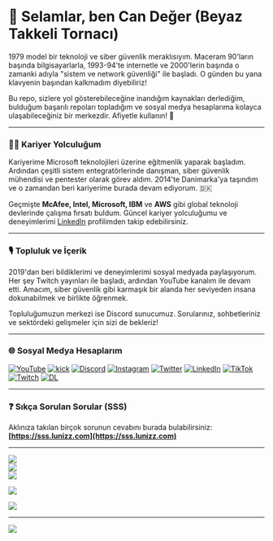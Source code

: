 # 👋 Selamlar, ben Can Değer (Beyaz Takkeli Tornacı)

1979 model bir teknoloji ve siber güvenlik meraklısıyım. Maceram 90'ların başında bilgisayarlarla, 1993-94'te internetle ve 2000'lerin başında o zamanki adıyla "sistem ve network güvenliği" ile başladı. O günden bu yana klavyenin başından kalkmadım diyebiliriz!

Bu repo, sizlere yol gösterebileceğine inandığım kaynakları derlediğim, bulduğum başarılı repoları topladığım ve sosyal medya hesaplarıma kolayca ulaşabileceğiniz bir merkezdir. Afiyetle kullanın! 🤗

---

### 👨‍💻 Kariyer Yolculuğum

Kariyerime Microsoft teknolojileri üzerine eğitmenlik yaparak başladım. Ardından çeşitli sistem entegratörlerinde danışman, siber güvenlik mühendisi ve pentester olarak görev aldım. 2014'te Danimarka'ya taşındım ve o zamandan beri kariyerime burada devam ediyorum. 🇩🇰

Geçmişte **McAfee, Intel, Microsoft, IBM** ve **AWS** gibi global teknoloji devlerinde çalışma fırsatı buldum. Güncel kariyer yolculuğumu ve deneyimlerimi [LinkedIn](https://linkedin.com/in/CanDeger) profilimden takip edebilirsiniz.

---

### 🎙️ Topluluk ve İçerik

2019'dan beri bildiklerimi ve deneyimlerimi sosyal medyada paylaşıyorum. Her şey Twitch yayınları ile başladı, ardından YouTube kanalım ile devam etti. Amacım, siber güvenlik gibi karmaşık bir alanda her seviyeden insana dokunabilmek ve birlikte öğrenmek.

Topluluğumuzun merkezi ise Discord sunucumuz. Sorularınız, sohbetleriniz ve sektördeki gelişmeler için sizi de bekleriz!

---

### 🌐 Sosyal Medya Hesaplarım

[![YouTube](https://img.shields.io/badge/YouTube-%23FF0000.svg?style=flat-square&logo=YouTube&logoColor=white)](https://youtube.com/@candeger) [![kick](https://img.shields.io/badge/KICK-KICK?style=flat-square&logo=kick&logoColor=%2353FC19&color=%23000000)](https://kick.com/lunizz) [![Discord](https://img.shields.io/badge/Discord-%237289DA.svg?style=flat-square&logo=discord&logoColor=white)](https://discord.gg/lunizz) [![Instagram](https://img.shields.io/badge/Instagram-%23E4405F.svg?style=flat-square&logo=Instagram&logoColor=white)](https://instagram.com/CanDeger) [![Twitter](https://img.shields.io/badge/X-black.svg?style=flat-square&logo=X&logoColor=white)](https://twitter.com/CanDeger) [![LinkedIn](https://img.shields.io/badge/LinkedIn-%230077B5.svg?style=flat-square&logo=linkedin&logoColor=white)](https://linkedin.com/in/CanDeger) [![TikTok](https://img.shields.io/badge/TikTok-%23000000.svg?style=flat-square&logo=TikTok&logoColor=white)](https://tiktok.com/@Can.Deger) [![Twitch](https://img.shields.io/badge/Twitch-%239146FF.svg?style=flat-square&logo=Twitch&logoColor=white)](https://twitch.tv/LuNiZz) [![DL](https://img.shields.io/badge/LuNiZz-pink?style=flat-square&label=Dijital.Link&labelColor=purple&color=%23000000)](https://dijital.link/lunizz)

---

### ❓ Sıkça Sorulan Sorular (SSS)

Aklınıza takılan birçok sorunun cevabını burada bulabilirsiniz: **[https://sss.lunizz.com](https://sss.lunizz.com)**

---

![](https://github-readme-stats.vercel.app/api?username=LuNiZz&theme=dark&hide_border=false&include_all_commits=true&count_private=true)<br/>
![](https://github-readme-streak-stats.herokuapp.com/?user=LuNiZz&theme=dark&hide_border=false)<br/>
![](https://github-readme-stats.vercel.app/api/top-langs/?username=LuNiZz&theme=dark&hide_border=false&include_all_commits=true&count_private=true&layout=compact)


![](https://github-profile-trophy.vercel.app/?username=LuNiZz&theme=radical&no-frame=true&no-bg=false&margin-w=4)


![](https://github-contributor-stats.vercel.app/api?username=LuNiZz&limit=5&theme=dark&combine_all_yearly_contributions=true)

---
[![](https://visitor-badge.laobi.icu/badge?page_id=LuNiZz.lunizz)](#)


<!-- Proudly created with GPRM ( https://gprm.itsvg.in ) -->





<br />

